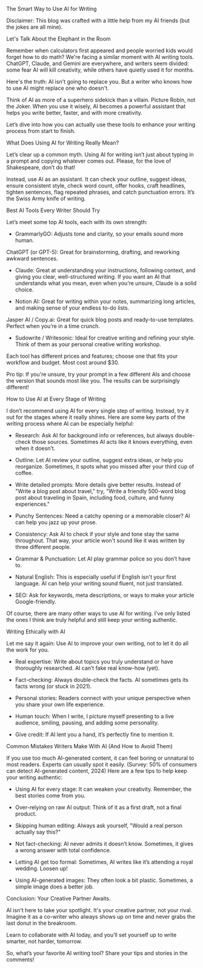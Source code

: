 The Smart Way to Use AI for Writing

Disclaimer: This blog was crafted with a little help from my AI friends (but the jokes are all mine).



Let's Talk About the Elephant in the Room

Remember when calculators first appeared and people worried kids would forget how to do math? We're facing a similar moment with AI writing tools. ChatGPT, Claude, and Gemini are everywhere, and writers seem divided: some fear AI will kill creativity, while others have quietly used it for months.

Here's the truth: AI isn't going to replace you. But a writer who knows how to use AI might replace one who doesn't.

Think of AI as more of a superhero sidekick than a villain. Picture Robin, not the Joker. When you use it wisely, AI becomes a powerful assistant that helps you write better, faster, and with more creativity.

Let’s dive into how you can actually use these tools to enhance your writing process from start to finish.



What Does Using AI for Writing Really Mean?

Let’s clear up a common myth. Using AI for writing isn’t just about typing in a prompt and copying whatever comes out. Please, for the love of Shakespeare, don’t do that!

Instead, use AI as an assistant. It can check your outline, suggest ideas, ensure consistent style, check word count, offer hooks, craft headlines, tighten sentences, flag repeated phrases, and catch punctuation errors. It’s the Swiss Army knife of writing.



Best AI Tools Every Writer Should Try

Let’s meet some top AI tools, each with its own strength: 

- GrammarlyGO: Adjusts tone and clarity, so your emails sound more human.

ChatGPT (or GPT-5): Great for brainstorming, drafting, and reworking awkward sentences.

- Claude: Great at understanding your instructions, following context, and giving you clear, well-structured writing. If you want an AI that understands what you mean, even when you’re unsure, Claude is a solid choice.

- Notion AI: Great for writing within your notes, summarizing long articles, and making sense of your endless to-do lists.

Jasper AI / Copy.ai: Great for quick blog posts and ready-to-use templates. Perfect when you’re in a time crunch.

- Sudowrite / Writesonic: Ideal for creative writing and refining your style. Think of them as your personal creative writing workshop.

Each tool has different prices and features; choose one that fits your workflow and budget. Most cost around $30.

Pro tip: If you're unsure, try your prompt in a few different AIs and choose the version that sounds most like you. The results can be surprisingly different!



How to Use AI at Every Stage of Writing

I don’t recommend using AI for every single step of writing. Instead, try it out for the stages where it really shines. Here are some key parts of the writing process where AI can be especially helpful:

- Research: Ask AI for background info or references, but always double-check those sources. Sometimes AI acts like it knows everything, even when it doesn’t.

- Outline: Let AI review your outline, suggest extra ideas, or help you reorganize. Sometimes, it spots what you missed after your third cup of coffee.

- Write detailed prompts: More details give better results. Instead of "Write a blog post about travel," try, "Write a friendly 500-word blog post about traveling in Spain, including food, culture, and funny experiences."

- Punchy Sentences: Need a catchy opening or a memorable closer? AI can help you jazz up your prose.

- Consistency: Ask AI to check if your style and tone stay the same throughout. That way, your article won't sound like it was written by three different people.

- Grammar & Punctuation: Let AI play grammar police so you don’t have to.

- Natural English: This is especially useful if English isn't your first language. AI can help your writing sound fluent, not just translated.

- SEO: Ask for keywords, meta descriptions, or ways to make your article Google-friendly.

Of course, there are many other ways to use AI for writing. I’ve only listed the ones I think are truly helpful and still keep your writing authentic.



Writing Ethically with AI

Let me say it again: Use AI to improve your own writing, not to let it do all the work for you.

- Real expertise: Write about topics you truly understand or have thoroughly researched. AI can’t fake real know-how (yet).

- Fact-checking: Always double-check the facts. AI sometimes gets its facts wrong (or stuck in 2021).

- Personal stories: Readers connect with your unique perspective when you share your own life experience.

- Human touch: When I write, I picture myself presenting to a live audience, smiling, pausing, and adding some personality.

- Give credit: If AI lent you a hand, it’s perfectly fine to mention it.



Common Mistakes Writers Make With AI (And How to Avoid Them)

If you use too much AI-generated content, it can feel boring or unnatural to most readers. Experts can usually spot it easily. (Survey: 50% of consumers can detect AI-generated content, 2024) Here are a few tips to help keep your writing authentic:

- Using AI for every stage: It can weaken your creativity. Remember, the best stories come from you.

- Over-relying on raw AI output: Think of it as a first draft, not a final product.

- Skipping human editing: Always ask yourself, "Would a real person actually say this?"

- Not fact-checking: AI never admits it doesn’t know. Sometimes, it gives a wrong answer with total confidence.

- Letting AI get too formal: Sometimes, AI writes like it’s attending a royal wedding. Loosen up!

- Using AI-generated images: They often look a bit plastic. Sometimes, a simple image does a better job.



Conclusion: Your Creative Partner Awaits.

AI isn't here to take your spotlight. It's your creative partner, not your rival. Imagine it as a co-writer who always shows up on time and never grabs the last donut in the breakroom.

Learn to collaborate with AI today, and you’ll set yourself up to write smarter, not harder, tomorrow.



So, what’s your favorite AI writing tool? Share your tips and stories in the comments!